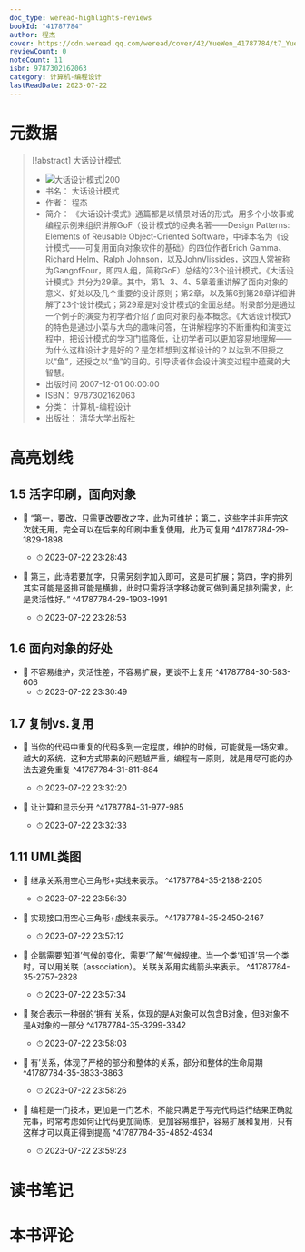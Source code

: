 ```yaml
---
doc_type: weread-highlights-reviews
bookId: "41787784"
author: 程杰
cover: https://cdn.weread.qq.com/weread/cover/42/YueWen_41787784/t7_YueWen_41787784.jpg
reviewCount: 0
noteCount: 11
isbn: 9787302162063
category: 计算机-编程设计
lastReadDate: 2023-07-22
---
```

# 元数据
> [!abstract] 大话设计模式
> - ![ 大话设计模式|200](https://cdn.weread.qq.com/weread/cover/42/YueWen_41787784/t7_YueWen_41787784.jpg)
> - 书名： 大话设计模式
> - 作者： 程杰
> - 简介： 《大话设计模式》通篇都是以情景对话的形式，用多个小故事或编程示例来组织讲解GoF（设计模式的经典名著——Design Patterns: Elements of Reusable Object-Oriented Software，中译本名为《设计模式——可复用面向对象软件的基础》的四位作者Erich Gamma、Richard Helm、Ralph Johnson，以及JohnVlissides，这四人常被称为GangofFour，即四人组，简称GoF）总结的23个设计模式。《大话设计模式》共分为29章。其中，第1、3、4、5章着重讲解了面向对象的意义、好处以及几个重要的设计原则；第2章，以及第6到第28章详细讲解了23个设计模式；第29章是对设计模式的全面总结。附录部分是通过一个例子的演变为初学者介绍了面向对象的基本概念。《大话设计模式》的特色是通过小菜与大鸟的趣味问答，在讲解程序的不断重构和演变过程中，把设计模式的学习门槛降低，让初学者可以更加容易地理解——为什么这样设计才是好的？是怎样想到这样设计的？以达到不但授之以“鱼”，还授之以“渔”的目的。引导读者体会设计演变过程中蕴藏的大智慧。
> - 出版时间 2007-12-01 00:00:00
> - ISBN： 9787302162063
> - 分类： 计算机-编程设计
> - 出版社： 清华大学出版社

# 高亮划线

## 1.5 活字印刷，面向对象


- 📌 “第一，要改，只需更改要改之字，此为可维护；第二，这些字并非用完这次就无用，完全可以在后来的印刷中重复使用，此乃可复用 ^41787784-29-1829-1898
    - ⏱ 2023-07-22 23:28:43 

- 📌 第三，此诗若要加字，只需另刻字加入即可，这是可扩展；第四，字的排列其实可能是竖排可能是横排，此时只需将活字移动就可做到满足排列需求，此是灵活性好。” ^41787784-29-1903-1991
    - ⏱ 2023-07-22 23:28:53 
## 1.6 面向对象的好处


- 📌 不容易维护，灵活性差，不容易扩展，更谈不上复用 ^41787784-30-583-606
    - ⏱ 2023-07-22 23:30:49 
## 1.7 复制vs.复用


- 📌 当你的代码中重复的代码多到一定程度，维护的时候，可能就是一场灾难。越大的系统，这种方式带来的问题越严重，编程有一原则，就是用尽可能的办法去避免重复 ^41787784-31-811-884
    - ⏱ 2023-07-22 23:32:20 

- 📌 让计算和显示分开 ^41787784-31-977-985
    - ⏱ 2023-07-22 23:32:33 
## 1.11 UML类图


- 📌 继承关系用空心三角形+实线来表示。 ^41787784-35-2188-2205
    - ⏱ 2023-07-22 23:56:30 

- 📌 实现接口用空心三角形+虚线来表示。 ^41787784-35-2450-2467
    - ⏱ 2023-07-22 23:57:12 

- 📌 企鹅需要‘知道’气候的变化，需要‘了解’气候规律。当一个类‘知道’另一个类时，可以用关联（association）。关联关系用实线箭头来表示。 ^41787784-35-2757-2828
    - ⏱ 2023-07-22 23:57:34 

- 📌 聚合表示一种弱的‘拥有’关系，体现的是A对象可以包含B对象，但B对象不是A对象的一部分 ^41787784-35-3299-3342
    - ⏱ 2023-07-22 23:58:03 

- 📌 有’关系，体现了严格的部分和整体的关系，部分和整体的生命周期 ^41787784-35-3833-3863
    - ⏱ 2023-07-22 23:58:26 

- 📌 编程是一门技术，更加是一门艺术，不能只满足于写完代码运行结果正确就完事，时常考虑如何让代码更加简练，更加容易维护，容易扩展和复用，只有这样才可以真正得到提高 ^41787784-35-4852-4934
    - ⏱ 2023-07-22 23:59:23 
# 读书笔记

# 本书评论
